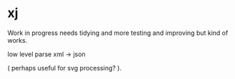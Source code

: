 # xj 

Work in progress needs tidying and more testing and improving but kind of works.

low level parse xml -> json 

( perhaps useful for svg processing? ).
